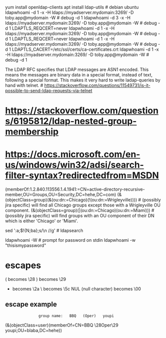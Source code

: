 yum install openldap-clients
apt install ldap-utils # debian ubuntu
ldapwhoami -d 1 -x -H ldaps://myadserver.mydomain:3269/ -D toby.app@mydomain -W # debug -d 1
ldapwhoami -d 3 -x -H ldaps://myadserver.mydomain:3269/ -D toby.app@mydomain -W # debug -d 1
LDAPTLS_REQCERT=never ldapwhoami -d 1 -x -H ldaps://myadserver.mydomain:3269/ -D toby.app@mydomain -W # debug -d 1
LDAPTLS_REQCERT=never ldapwhoami -d 1 -x -H ldaps://myadserver.mydomain:3269/ -D toby.app@mydomain -W # debug -d 1
LDAPTLS_CACERT=/etc/ssl/certs/ca-certificates.crt ldapwhoami -d 1 -x -H ldaps://myadserver.mydomain:3269/ -D toby.app@mydomain -W # debug -d 1

The LDAP RFC specifies that LDAP messages are ASN1 encoded. This means the messages are binary data in a special format, instead of text, following a special format. This makes it very hard to write ladap-queries by hand with telnet. # https://stackoverflow.com/questions/11549731/is-it-possible-to-send-ldap-requests-via-telnet

# https://stackoverflow.com/questions/6195812/ldap-nested-group-membership
# https://docs.microsoft.com/en-us/windows/win32/adsi/search-filter-syntax?redirectedfrom=MSDN
(memberOf:1.2.840.113556.1.4.1941:=CN=active-directory-recursive-member,OU=Groups,OU=Security,DC=hehe,DC=com)
(&(objectClass=group)(&(ou:dn:=Chicago)(!(ou:dn:=Wrigleyville)))) # (possibly jira specific) will find all Chicago groups except those with a Wrigleyville OU component.
(&(objectClass=group)(|(ou:dn:=Chicago)(ou:dn:=Miami))) # (possibly jira specific) will find groups with an OU component of their DN which is either 'Chicago' or 'Miami'.

sed ':a;$!{N;ba};s/\n //g' # ldapsearch

ldapwhoami -W # prompt for password on stdin
ldapwhoami -w "thisismypassword"


# escapes
( becomes \28
) becomes \29
* becomes \2a
\ becomes \5c
NUL (null character) becomes \00
## escape example
                   group name:   BBQ   (Oper)   youpi
(&(objectClass=user)(memberOf=CN=BBQ \28Oper\29 youpi,OU=blaba,DC=hehe))
